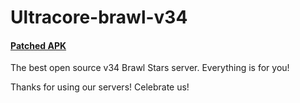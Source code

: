 # Ultracore-brawl-v34

#### [Patched APK](https://drive.google.com/file/d/1EW2EvBceLkYQEWEjdLq0EoyektRzxpEs/view?usp=sharing)

The best open source v34 Brawl Stars server.
Everything is for you!

Thanks for using our servers! Celebrate us!
